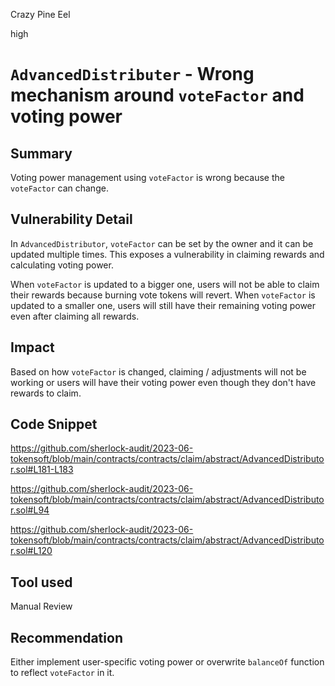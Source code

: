 Crazy Pine Eel

high

# `AdvancedDistributer` - Wrong mechanism around `voteFactor` and voting power

## Summary
Voting power management using `voteFactor` is wrong because the `voteFactor` can change.

## Vulnerability Detail
In `AdvancedDistributor`, `voteFactor` can be set by the owner and it can be updated multiple times.
This exposes a vulnerability in claiming rewards and calculating voting power.

When `voteFactor` is updated to a bigger one, users will not be able to claim their rewards because burning vote tokens will revert.
When `voteFactor` is updated to a smaller one, users will still have their remaining voting power even after claiming all rewards.

## Impact
Based on how `voteFactor` is changed, claiming / adjustments will not be working or users will have their voting power even though they don't have rewards to claim.

## Code Snippet
https://github.com/sherlock-audit/2023-06-tokensoft/blob/main/contracts/contracts/claim/abstract/AdvancedDistributor.sol#L181-L183

https://github.com/sherlock-audit/2023-06-tokensoft/blob/main/contracts/contracts/claim/abstract/AdvancedDistributor.sol#L94

https://github.com/sherlock-audit/2023-06-tokensoft/blob/main/contracts/contracts/claim/abstract/AdvancedDistributor.sol#L120

## Tool used

Manual Review

## Recommendation
Either implement user-specific voting power or overwrite `balanceOf` function to reflect `voteFactor` in it.